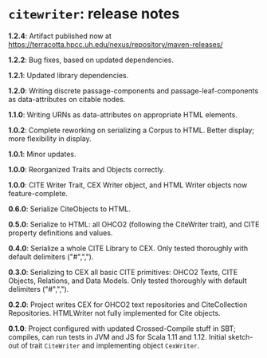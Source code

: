 # `citewriter`: release notes

**1.2.4**: Artifact published now at https://terracotta.hpcc.uh.edu/nexus/repository/maven-releases/

**1.2.2**: Bug fixes, based on updated dependencies.

**1.2.1**: Updated library dependencies.

**1.2.0**: Writing discrete passage-components and passage-leaf-components as data-attributes on citable nodes.

**1.1.0**: Writing URNs as data-attributes on appropriate HTML elements.

**1.0.2**: Complete reworking on serializing a Corpus to HTML. Better display; more flexibility in display.

**1.0.1**: Minor updates.

**1.0.0**: Reorganized Traits and Objects correctly. 

**1.0.0**: CITE Writer Trait, CEX Writer object, and HTML Writer objects now feature-complete.

**0.6.0**: Serialize CiteObjects to HTML.

**0.5.0**: Serialize to HTML: all OHCO2 (following the CiteWriter trait), and CITE property definitions and values.

**0.4.0**: Serialize a whole CITE Library to CEX. Only tested thoroughly with default delimiters ("#",",").

**0.3.0**: Serializing to CEX all basic CITE primitives: OHCO2 Texts, CITE Objects, Relations, and Data Models. Only tested thoroughly with default delimiters ("#",","). 

**0.2.0**: Project writes CEX for OHCO2 text repositories and CiteCollection Repositories. HTMLWriter not fully implemented for Cite objects.

**0.1.0**: Project configured with updated Crossed-Compile stuff in SBT; compiles, can run tests in JVM and JS for Scala 1.11 and 1.12. Initial sketch-out of trait `CiteWriter` and implementing object `CexWriter`.

